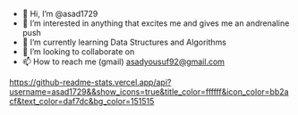 - 👋 Hi, I’m @asad1729
- 👀 I’m interested in anything that excites me and gives me an andrenaline push
- 🌱 I’m currently learning Data Structures and Algorithms
- 💞️ I’m looking to collaborate on 
- 📫 How to reach me (gmail) asadyousuf92@gmail.com

<!---
asad1729/asad1729 is a ✨ special ✨ repository because its `README.md` (this file) appears on your GitHub profile.
You can click the Preview link to take a look at your changes.
--->

https://github-readme-stats.vercel.app/api?username=asad1729&&show_icons=true&title_color=ffffff&icon_color=bb2acf&text_color=daf7dc&bg_color=151515
